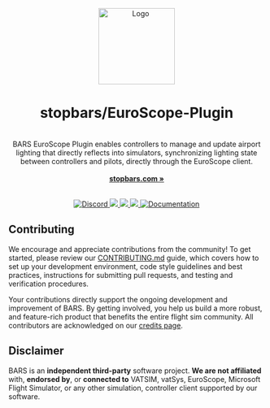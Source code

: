 <p align="center">
  <p align="center">
   <img width="150" height="150" src="https://stopbars.com/favicon.png" alt="Logo">
  </p>
	<h1 align="center"><b>stopbars/EuroScope-Plugin</b></h1>
	<p align="center">
    <br />
		BARS EuroScope Plugin enables controllers to manage and update airport lighting that directly reflects into simulators, synchronizing lighting state between controllers and pilots, directly through the EuroScope client.
    <br />
    <br />
    <a href="https://stopbars.com"><strong>stopbars.com »</strong></a>
    <br />
  </p>
</p>

<p align="center">
  <br />
  <a href="https://stopbars.com/discord" target="_blank" rel="noopener noreferrer">
	<img src="https://img.shields.io/badge/Discord-Join%20Server-5865F2?logo=discord&logoColor=white" alt="Discord">
  </a>
  <a href="https://opencollective.com/stopbars">
    <img src="https://img.shields.io/static/v1?label=&message=Open%20Collective&color=297EF2&logo=opencollective&logoColor=white" />
  </a>
	<a href="https://www.apache.org/licenses/LICENSE-2.0">
    <img src="https://img.shields.io/static/v1?label=Licence&message=Apache-2.0&color=000" />
  </a>
  <a href="https://opensource.org/license/mit">
    <img src="https://img.shields.io/static/v1?label=Licence&message=MIT&color=000" />
  </a>
	  <a href="https://docs.stopbars.com/euroscope" target="_blank" rel="noopener noreferrer">
    <img src="https://img.shields.io/badge/Documentation-e81919.svg" alt="Documentation">
  </a>
  <br />
</p>

## Contributing

We encourage and appreciate contributions from the community! To get started, please review our [CONTRIBUTING.md](CONTRIBUTING.md) guide, which covers how to set up your development environment, code style guidelines and best practices, instructions for submitting pull requests, and testing and verification procedures.

Your contributions directly support the ongoing development and improvement of BARS. By getting involved, you help us build a more robust, and feature-rich product that benefits the entire flight sim community. All contributors are acknowledged on our [credits page](https://stopbars.com/credits).

## Disclaimer

BARS is an **independent third-party** software project. **We are not affiliated** with, **endorsed by**, or **connected to** VATSIM, vatSys, EuroScope, Microsoft Flight Simulator, or any other simulation, controller client supported by our software.
